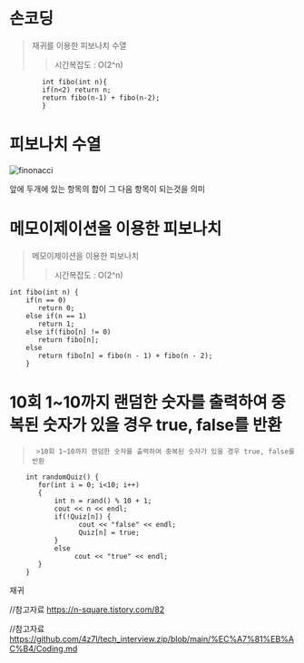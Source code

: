손코딩
======

>재귀를 이용한 피보나치 수열
>    >시간복잡도 : O(2^n)
            
            int fibo(int n){
            if(n<2) return n;
            return fibo(n-1) + fibo(n-2);
            }
피보나치 수열
======
![finonacci](https://user-images.githubusercontent.com/100178951/175017729-0584714f-5be1-4abe-98ae-5207df098002.png)

앞에 두개에 있는 항목의 합이 그 다음 항목이 되는것을 의미


메모이제이션을 이용한 피보나치
========

>메모이제이션을 이용한 피보나치
>    >시간복잡도 : O(2^n)
>    >

    int fibo(int n) {
        if(n == 0)
           return 0;
        else if(n == 1)
           return 1;
        else if(fibo[n] != 0)
           return fibo[n];
        else
           return fibo[n] = fibo(n - 1) + fibo(n - 2);
        }




10회 1~10까지 랜덤한 숫자를 출력하여 중복된 숫자가 있을 경우 true, false를 반환
=======
>      >10회 1~10까지 랜덤한 숫자를 출력하여 중복된 숫자가 있을 경우 true, false를 반환

        int randomQuiz() {
           for(int i = 0; i<10; i++)
           {
               int n = rand() % 10 + 1;
               cout << n << endl;
               if(!Quiz[n]) {
                     cout << "false" << endl;
                     Quiz[n] = true;
               }
               else
                    cout << "true" << endl;
           }
        }




재귀

//참고자료 https://n-square.tistory.com/82

//참고자료 https://github.com/4z7l/tech_interview.zip/blob/main/%EC%A7%81%EB%AC%B4/Coding.md
